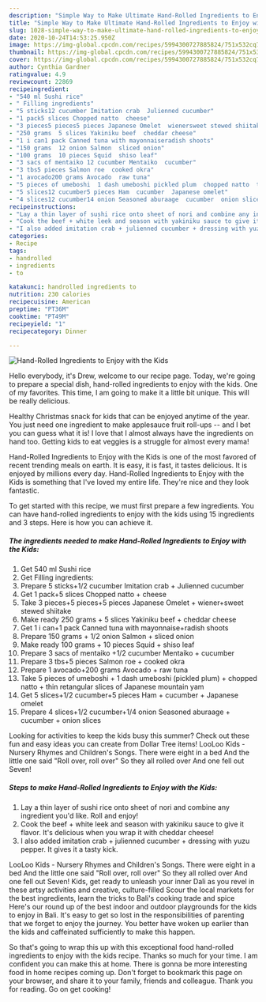 ```yaml
---
description: "Simple Way to Make Ultimate Hand-Rolled Ingredients to Enjoy with the Kids"
title: "Simple Way to Make Ultimate Hand-Rolled Ingredients to Enjoy with the Kids"
slug: 1028-simple-way-to-make-ultimate-hand-rolled-ingredients-to-enjoy-with-the-kids
date: 2020-10-24T14:53:25.950Z
image: https://img-global.cpcdn.com/recipes/5994300727885824/751x532cq70/hand-rolled-ingredients-to-enjoy-with-the-kids-recipe-main-photo.jpg
thumbnail: https://img-global.cpcdn.com/recipes/5994300727885824/751x532cq70/hand-rolled-ingredients-to-enjoy-with-the-kids-recipe-main-photo.jpg
cover: https://img-global.cpcdn.com/recipes/5994300727885824/751x532cq70/hand-rolled-ingredients-to-enjoy-with-the-kids-recipe-main-photo.jpg
author: Cynthia Gardner
ratingvalue: 4.9
reviewcount: 22869
recipeingredient:
- "540 ml Sushi rice"
- " Filling ingredients"
- "5 sticks12 cucumber Imitation crab  Julienned cucumber"
- "1 pack5 slices Chopped natto  cheese"
- "3 pieces5 pieces5 pieces Japanese Omelet  wienersweet stewed shiitake"
- "250 grams  5 slices Yakiniku beef  cheddar cheese"
- "1 i can1 pack Canned tuna with mayonnaiseradish shoots"
- "150 grams  12 onion Salmon  sliced onion"
- "100 grams  10 pieces Squid  shiso leaf"
- "3 sacs of mentaiko 12 cucumber Mentaiko  cucumber"
- "3 tbs5 pieces Salmon roe  cooked okra"
- "1 avocado200 grams Avocado  raw tuna"
- "5 pieces of umeboshi  1 dash umeboshi pickled plum  chopped natto  thin retangular slices of Japanese mountain yam"
- "5 slices12 cucumber5 pieces Ham  cucumber  Japanese omelet"
- "4 slices12 cucumber14 onion Seasoned aburaage  cucumber  onion slices"
recipeinstructions:
- "Lay a thin layer of sushi rice onto sheet of nori and combine any ingredient you&#39;d like. Roll and enjoy!"
- "Cook the beef + white leek and season with yakiniku sauce to give it flavor. It&#39;s delicious when you wrap it with cheddar cheese!"
- "I also added imitation crab + julienned cucumber + dressing with yuzu pepper. It gives it a tasty kick."
categories:
- Recipe
tags:
- handrolled
- ingredients
- to

katakunci: handrolled ingredients to 
nutrition: 230 calories
recipecuisine: American
preptime: "PT36M"
cooktime: "PT49M"
recipeyield: "1"
recipecategory: Dinner

---
```



![Hand-Rolled Ingredients to Enjoy with the Kids](https://img-global.cpcdn.com/recipes/5994300727885824/751x532cq70/hand-rolled-ingredients-to-enjoy-with-the-kids-recipe-main-photo.jpg)

Hello everybody, it's Drew, welcome to our recipe page. Today, we're going to prepare a special dish, hand-rolled ingredients to enjoy with the kids. One of my favorites. This time, I am going to make it a little bit unique. This will be really delicious.

Healthy Christmas snack for kids that can be enjoyed anytime of the year. You just need one ingredient to make applesauce fruit roll-ups -- and I bet you can guess what it is! I love that I almost always have the ingredients on hand too. Getting kids to eat veggies is a struggle for almost every mama!

Hand-Rolled Ingredients to Enjoy with the Kids is one of the most favored of recent trending meals on earth. It is easy, it is fast, it tastes delicious. It is enjoyed by millions every day. Hand-Rolled Ingredients to Enjoy with the Kids is something that I've loved my entire life. They're nice and they look fantastic.


To get started with this recipe, we must first prepare a few ingredients. You can have hand-rolled ingredients to enjoy with the kids using 15 ingredients and 3 steps. Here is how you can achieve it.

<!--inarticleads1-->

##### The ingredients needed to make Hand-Rolled Ingredients to Enjoy with the Kids:

1. Get 540 ml Sushi rice
1. Get  Filling ingredients:
1. Prepare 5 sticks+1/2 cucumber Imitation crab + Julienned cucumber
1. Get 1 pack+5 slices Chopped natto + cheese
1. Take 3 pieces+5 pieces+5 pieces Japanese Omelet + wiener+sweet stewed shiitake
1. Make ready 250 grams + 5 slices Yakiniku beef + cheddar cheese
1. Get 1 i can+1 pack Canned tuna with mayonnaise+radish shoots
1. Prepare 150 grams + 1/2 onion Salmon + sliced onion
1. Make ready 100 grams + 10 pieces Squid + shiso leaf
1. Prepare 3 sacs of mentaiko +1/2 cucumber Mentaiko + cucumber
1. Prepare 3 tbs+5 pieces Salmon roe + cooked okra
1. Prepare 1 avocado+200 grams Avocado + raw tuna
1. Take 5 pieces of umeboshi + 1 dash umeboshi (pickled plum) + chopped natto + thin retangular slices of Japanese mountain yam
1. Get 5 slices+1/2 cucumber+5 pieces Ham + cucumber + Japanese omelet
1. Prepare 4 slices+1/2 cucumber+1/4 onion Seasoned aburaage + cucumber + onion slices


Looking for activities to keep the kids busy this summer? Check out these fun and easy ideas you can create from Dollar Tree items! LooLoo Kids - Nursery Rhymes and Children&#39;s Songs. There were eight in a bed And the little one said &#34;Roll over, roll over&#34; So they all rolled over And one fell out Seven! 

<!--inarticleads2-->

##### Steps to make Hand-Rolled Ingredients to Enjoy with the Kids:

1. Lay a thin layer of sushi rice onto sheet of nori and combine any ingredient you&#39;d like. Roll and enjoy!
1. Cook the beef + white leek and season with yakiniku sauce to give it flavor. It&#39;s delicious when you wrap it with cheddar cheese!
1. I also added imitation crab + julienned cucumber + dressing with yuzu pepper. It gives it a tasty kick.


LooLoo Kids - Nursery Rhymes and Children&#39;s Songs. There were eight in a bed And the little one said &#34;Roll over, roll over&#34; So they all rolled over And one fell out Seven! Kids, get ready to unleash your inner Dali as you revel in these artsy activities and creative, culture-filled Scour the local markets for the best ingredients, learn the tricks to Bali&#39;s cooking trade and spice Here&#39;s our round up of the best indoor and outdoor playgrounds for the kids to enjoy in Bali. It&#39;s easy to get so lost in the responsibilities of parenting that we forget to enjoy the journey. You better have woken up earlier than the kids and caffeinated sufficiently to make this happen. 

So that's going to wrap this up with this exceptional food hand-rolled ingredients to enjoy with the kids recipe. Thanks so much for your time. I am confident you can make this at home. There is gonna be more interesting food in home recipes coming up. Don't forget to bookmark this page on your browser, and share it to your family, friends and colleague. Thank you for reading. Go on get cooking!
